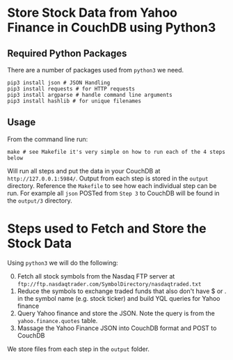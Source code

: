 # Store Stock Data from Yahoo Finance in CouchDB using Python3

## Required Python Packages
There are a number of packages used from `python3` we need.

```
pip3 install json # JSON Handling
pip3 install requests # for HTTP requests
pip3 install argparse # handle command line arguments
pip3 install hashlib # for unique filenames
```

## Usage
From the command line run:

```
make # see Makefile it's very simple on how to run each of the 4 steps below
```

Will run all steps and put the data in your CouchDB at `http://127.0.0.1:5984/`. Output from each step is stored in the `output` directory. Reference the `Makefile` to see how each individual step can be run. For example all `json` POSTed from `Step 3` to CouchDB will be found in the `output/3` directory.

# Steps used to Fetch and Store the Stock Data
Using `python3` we will do the following:

0. Fetch all stock symbols from the Nasdaq FTP server at `ftp://ftp.nasdaqtrader.com/SymbolDirectory/nasdaqtraded.txt`
1. Reduce the symbols to exchange traded funds that also don't have $ or . in the symbol name (e.g. stock ticker) and build YQL queries for Yahoo finance
2. Query Yahoo finance and store the JSON. Note the query is from the `yahoo.finance.quotes` table.
3. Massage the Yahoo Finance JSON into CouchDB format and POST to CouchDB

We store files from each step in the `output` folder.
